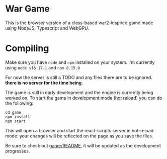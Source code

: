 # War Game

This is the browser version of a class-based war2-inspired game made using NodeJS, Typescript and WebGPU.

# Compiling

Make sure you have `node` and `npm` installed on your system. I'm currently using `node v16.17.1` and `npm 8.15.0`

For now the server is still a TODO and any files there are to be ignored. **there is no server for the time being**.

The game is still in early development and the engine is currently being worked on. To start the game in development mode (hot reload) you can do the following:
````
cd game
npm install
npm start
````
This will open a browser and start the react-scripts server in hot-reload mode: your changes will be reflected on the page as you save the files.

Be sure to check out [game/README](./game/README.md), it will be updated as the development progresses.
